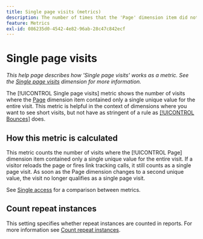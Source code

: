 ```yaml
---
title: Single page visits (metrics)
description: The number of times that the 'Page' dimension item did not change in a visit.
feature: Metrics
exl-id: 086235d0-4542-4e82-96ab-28c47c842ecf
---
```

# Single page visits

*This help page describes how 'Single page visits' works as a metric. See the [Single page visits](../dimensions/single-page-visits.md) dimension for more information.*

The [!UICONTROL Single page visits] metric shows the number of visits where the [Page](../dimensions/page.md) dimension item contained only a single unique value for the entire visit. This metric is helpful in the context of dimensions where you want to see short visits, but not have as stringent of a rule as [[!UICONTROL Bounces]](bounces.md) does.

## How this metric is calculated

This metric counts the number of visits where the [!UICONTROL Page] dimension item contained only a single unique value for the entire visit. If a visitor reloads the page or fires link tracking calls, it still counts as a single page visit. As soon as the Page dimension changes to a second unique value, the visit no longer qualifies as a single page visit.

See [Single access](single-access.md) for a comparison between metrics.

## Count repeat instances

This setting specifies whether repeat instances are counted in reports. For more information see [Count repeat instances](/help/components/metrics/count-repeat-instances.md). 